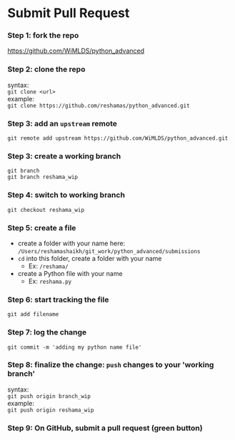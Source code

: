 # Submit Pull Request

### Step 1:  fork the repo
https://github.com/WiMLDS/python_advanced

### Step 2:  clone the repo
syntax:  
`git clone <url>`  
example:  
`git clone https://github.com/reshamas/python_advanced.git`


### Step 3:  add an `upstream` remote
`git remote add upstream https://github.com/WiMLDS/python_advanced.git`

### Step 3:  create a working branch
`git branch`  
`git branch reshama_wip`

### Step 4:  switch to working branch
`git checkout reshama_wip`

### Step 5:  create a file
- create a folder with your name here:  `/Users/reshamashaikh/git_work/python_advanced/submissions`
- `cd` into this folder, create a folder with your name
    - Ex:  `/reshama/`
- create a Python file with your name
    - Ex: `reshama.py`

### Step 6:  start tracking the file
`git add filename`

### Step 7:  log the change 
`git commit -m 'adding my python name file'`

### Step 8:  finalize the change:  `push` changes to your 'working branch'
syntax:  
`git push origin branch_wip`  
example:  
`git push origin reshama_wip`

### Step 9:  On GitHub, submit a pull request (green button)
